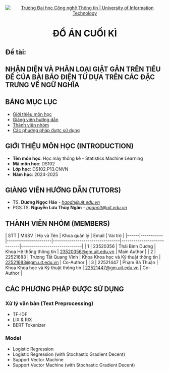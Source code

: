 <p align="center">
  <a href="https://www.uit.edu.vn/" title="Trường Đại học Công nghệ Thông tin" style="border: 5;">
    <img src="https://i.imgur.com/WmMnSRt.png" alt="Trường Đại học Công nghệ Thông tin | University of Information Technology">
  </a>
</p>

<!-- Title -->
<h1 align="center"><b>ĐỒ ÁN CUỐI KÌ</b></h1>
<h2><b>Đề tài:</b></h2>
<h2><b>NHẬN DIỆN VÀ PHÂN LOẠI GIẬT GÂN TRÊN TIÊU ĐỀ CỦA BÀI BÁO ĐIỆN TỬ DỰA TRÊN CÁC ĐẶC TRƯNG VỀ NGỮ NGHĨA</b></h2>



## BẢNG MỤC LỤC
* [ Giới thiệu môn học](#gioithieumonhoc)
* [ Giảng viên hướng dẫn](#giangvien)
* [ Thành viên nhóm](#thanhvien)
* [ Các phương pháp được sử dụng](#method)


## GIỚI THIỆU MÔN HỌC (INTRODUCTION)
<a name="gioithieumonhoc"></a>
* **Tên môn học**: Học máy thống kê - Statistics Machine Learning
* **Mã môn học**: DS102
* **Lớp học**: DS102.P13.CNVN
* **Năm học**: 2024-2025


## GIẢNG VIÊN HƯỚNG DẪN (TUTORS)
<a name="giangvien"></a>
* TS. **Dương Ngọc Hảo** - *haodn@uit.edu.vn*
* PGS.TS. **Nguyễn Lưu Thùy Ngân** - *ngannlt@uit.edu.vn*


## THÀNH VIÊN NHÓM (MEMBERS)
<a name="thanhvien"></a>
| STT  | MSSV       | Họ và Tên              | Khoa quản lý                           | Email                      | Vai trò                            |
|------|-----------|----------------------|---------------------------------|----------------------------|------------------------------|
| 1    | 23520356  | Thái Bình Dương      | Khoa Hệ thống thông tin         | 23520356@gm.uit.edu.vn    | Main Author       |
| 2    | 22521683  | Trương Tất Quang Vinh | Khoa Khoa học và Kỹ thuật thông tin | 22521683@gm.uit.edu.vn    | Co-Author                       |
| 3    | 22521447  | Phạm Bá Thuận        | Khoa Khoa học và Kỹ thuật thông tin | 22521447@gm.uit.edu.vn    | Co-Author                       |

## CÁC PHƯƠNG PHÁP ĐƯỢC SỬ DỤNG
<a name="method"></a>
### Xử lý văn bản (Text Preprocessing)
* TF-IDF
* LIX & RIX
* BERT Tokenizer
### Model
* Logistic Regression
* Logistic Regression (with Stochastic Gradient Decent)
* Support Vector Machine
* Support Vector Machine (with Stochastic Gradient Decent)


